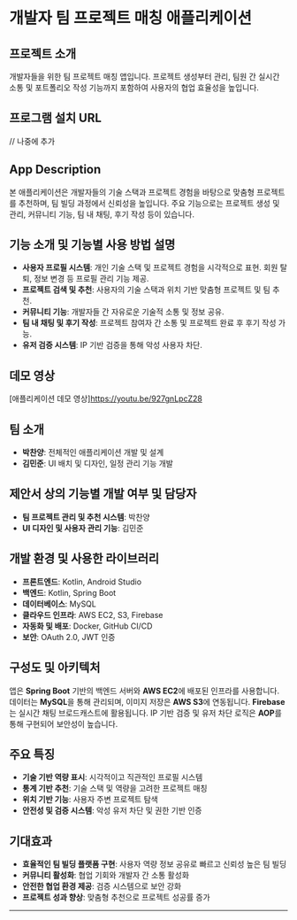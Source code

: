 # 개발자 팀 프로젝트 매칭 애플리케이션

## 프로젝트 소개
개발자들을 위한 팀 프로젝트 매칭 앱입니다. 프로젝트 생성부터 관리, 팀원 간 실시간 소통 및 포트폴리오 작성 기능까지 포함하여 사용자의 협업 효율성을 높입니다.

## 프로그램 설치 URL
// 나중에 추가

## App Description
본 애플리케이션은 개발자들의 기술 스택과 프로젝트 경험을 바탕으로 맞춤형 프로젝트를 추천하며, 팀 빌딩 과정에서 신뢰성을 높입니다. 주요 기능으로는 프로젝트 생성 및 관리, 커뮤니티 기능, 팀 내 채팅, 후기 작성 등이 있습니다.

## 기능 소개 및 기능별 사용 방법 설명
- **사용자 프로필 시스템**: 개인 기술 스택 및 프로젝트 경험을 시각적으로 표현. 회원 탈퇴, 정보 변경 등 프로필 관리 기능 제공.
- **프로젝트 검색 및 추천**: 사용자의 기술 스택과 위치 기반 맞춤형 프로젝트 및 팀 추천.
- **커뮤니티 기능**: 개발자들 간 자유로운 기술적 소통 및 정보 공유.
- **팀 내 채팅 및 후기 작성**: 프로젝트 참여자 간 소통 및 프로젝트 완료 후 후기 작성 가능.
- **유저 검증 시스템**: IP 기반 검증을 통해 악성 사용자 차단.

## 데모 영상
[애플리케이션 데모 영상]https://youtu.be/927gnLpcZ28

## 팀 소개
- **박찬양**: 전체적인 애플리케이션 개발 및 설계
- **김민준**: UI 배치 및 디자인, 일정 관리 기능 개발

## 제안서 상의 기능별 개발 여부 및 담당자
- **팀 프로젝트 관리 및 추천 시스템**: 박찬양
- **UI 디자인 및 사용자 관리 기능**: 김민준

## 개발 환경 및 사용한 라이브러리
- **프론트엔드**: Kotlin, Android Studio
- **백엔드**: Kotlin, Spring Boot
- **데이터베이스**: MySQL
- **클라우드 인프라**: AWS EC2, S3, Firebase
- **자동화 및 배포**: Docker, GitHub CI/CD
- **보안**: OAuth 2.0, JWT 인증

## 구성도 및 아키텍처
앱은 **Spring Boot** 기반의 백엔드 서버와 **AWS EC2**에 배포된 인프라를 사용합니다. 데이터는 **MySQL**을 통해 관리되며, 이미지 저장은 **AWS S3**에 연동됩니다. **Firebase**는 실시간 채팅 브로드캐스트에 활용됩니다. IP 기반 검증 및 유저 차단 로직은 **AOP**를 통해 구현되어 보안성이 높습니다.

## 주요 특징
- **기술 기반 역량 표시**: 시각적이고 직관적인 프로필 시스템
- **통계 기반 추천**: 기술 스택 및 역량을 고려한 프로젝트 매칭
- **위치 기반 기능**: 사용자 주변 프로젝트 탐색
- **안전성 및 검증 시스템**: 악성 유저 차단 및 권한 기반 인증

## 기대효과
- **효율적인 팀 빌딩 플랫폼 구현**: 사용자 역량 정보 공유로 빠르고 신뢰성 높은 팀 빌딩
- **커뮤니티 활성화**: 협업 기회와 개발자 간 소통 활성화
- **안전한 협업 환경 제공**: 검증 시스템으로 보안 강화
- **프로젝트 성과 향상**: 맞춤형 추천으로 프로젝트 성공률 증가

---

